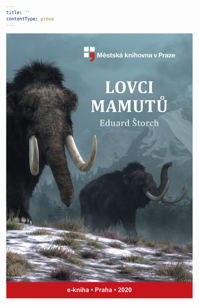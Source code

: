 ```yaml
---
title: ''
contentType: prose
---
```


<section>

![obalka_lovci_mamutu.jpg](./resources/obalka_lovci_mamutu_fmt.png)

</section>

